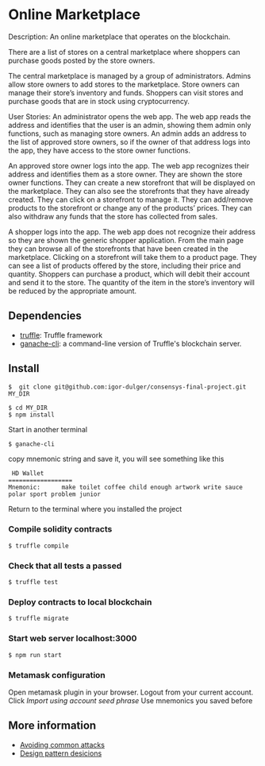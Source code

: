 # Online Marketplace

Description: An online marketplace that operates on the blockchain.

There are a list of stores on a central marketplace where shoppers can purchase
goods posted by the store owners.

The central marketplace is managed by a group of administrators.
Admins allow store owners to add stores to the marketplace. Store owners can
manage their store’s inventory and funds. Shoppers can visit stores and purchase
goods that are in stock using cryptocurrency.

User Stories:
An administrator opens the web app. The web app reads the address and identifies
that the user is an admin, showing them admin only functions, such as managing
store owners. An admin adds an address to the list of approved store owners, so
if the owner of that address logs into the app, they have access to the store
owner functions.

An approved store owner logs into the app. The web app recognizes their address
and identifies them as a store owner. They are shown the store owner functions.
They can create a new storefront that will be displayed on the marketplace.
They can also see the storefronts that they have already created. They can
click on a storefront to manage it. They can add/remove products to the
storefront or change any of the products’ prices. They can also withdraw any
funds that the store has collected from sales.

A shopper logs into the app. The web app does not recognize their address so
they are shown the generic shopper application. From the main page they can
browse all of the storefronts that have been created in the marketplace.
Clicking on a storefront will take them to a product page. They can see a list
of products offered by the store, including their price and quantity. Shoppers
can purchase a product, which will debit their account and send it to the store.
The quantity of the item in the store’s inventory will be reduced by the appropriate amount.

## Dependencies
+  [truffle](https://github.com/trufflesuite/truffle): Truffle framework
+  [ganache-cli](https://github.com/trufflesuite/ganache-cli): a command-line version of Truffle's blockchain server.

## Install

```
$  git clone git@github.com:igor-dulger/consensys-final-project.git MY_DIR
```

```
$ cd MY_DIR
$ npm install
```
 Start in another terminal

 ```
 $ ganache-cli
 ```

 copy mnemonic string and save it, you will see something like this  

 ```
  HD Wallet
 ==================
 Mnemonic:      make toilet coffee child enough artwork write sauce polar sport problem junior
 ```
 Return to the terminal where you installed the project

### Compile solidity contracts
```
$ truffle compile
```

### Check that all tests a passed
```
$ truffle test
```

### Deploy contracts to local blockchain
```
$ truffle migrate
```

### Start web server localhost:3000
```
$ npm run start
```

### Metamask configuration
Open metamask plugin in your browser. Logout from your current account. Click
*Import using account seed phrase*
Use mnemonics you saved before

## More information

+ [Avoiding common attacks](https://github.com/igor-dulger/consensys-final-project/blob/master/avoiding_common_attacks.md)
+ [Design pattern desicions](https://github.com/igor-dulger/consensys-final-project/blob/master/design_pattern_desicions.md)
